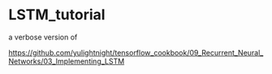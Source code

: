 # LSTM_tutorial

a verbose version of 

https://github.com/yulightnight/tensorflow_cookbook/09_Recurrent_Neural_Networks/03_Implementing_LSTM
